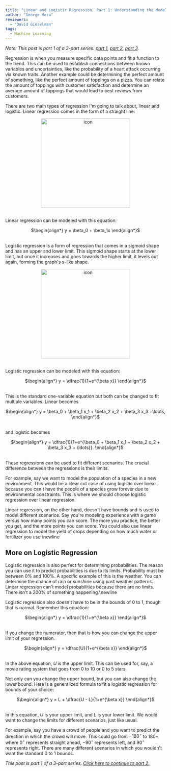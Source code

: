 ```yaml
---
title: "Linear and Logistic Regression, Part 1: Understanding the Models"
author: "George Meza"
reviewers:
  - "David Gieselman"
tags:
  - Machine Learning
---
```


<i>Note: This post is part 1 of a 3-part series: <a class="body" target="_blank" href="https://eurisko.us/linear-and-logistic-regression-part-1-understanding-the-models/">part 1</a>, <a class="body" target="_blank" href="https://eurisko.us/linear-and-logistic-regression-part-2-fitting-the-models/">part 2</a>, <a class="body" target="_blank" href="https://eurisko.us/linear-and-logistic-regression-part-3-categorical-variables-interaction-terms-and-nonlinear-transformations-of-variables/">part 3</a>.</i>

Regression is when you measure specific data points and fit a function to the trend. This can be used to establish connections between known variables and uncertainties, like the probability of a heart attack occurring via known traits. Another example could be determining the perfect amount of something, like the perfect amount of toppings on a pizza. You can relate the amount of toppings with customer satisfaction and determine an average amount of toppings that would lead to best reviews from customers.

There are two main types of regression I'm going to talk about, linear and logistic. Linear regression comes in the form of a straight line:

<center><img src="https://eurisko.us/images/blog/linear-and-logistic-regression-part-1-understanding-the-models-1.png" style="border: none; height: 20em;" alt="icon"></center>
<br>

Linear regression can be modeled with this equation:

<center>
$\begin{align*}
y = \beta_0 + \beta_1x
\end{align*}$
</center>
<br>

Logistic regression is a form of regression that comes in a sigmoid shape and has an upper and lower limit.  This sigmoid shape starts at the lower limit, but once it increases and goes towards the higher limit, it levels out again, forming the graph's s-like shape.

<center><img src="https://eurisko.us/images/blog/linear-and-logistic-regression-part-1-understanding-the-models-2.png" style="border: none; height: 20em;" alt="icon"></center>
<br>

Logistic regression can be modeled with this equation:

<center>
$\begin{align*}
y = \dfrac{1}{1+e^{\beta x}}
\end{align*}$
</center>
<br>

This is the standard one-variable equation but both can be changed to fit multiple variables. Linear becomes

<center>
$\begin{align*}
y = \beta_0 + \beta_1 x_1 + \beta_2 x_2 + \beta_3 x_3 +\ldots,
\end{align*}$
</center>
<br>

and logistic becomes

<center>
$\begin{align*}
y = \dfrac{1}{1+e^{\beta_0 + \beta_1 x_1 + \beta_2 x_2 + \beta_3 x_3 + \ldots}}.
\end{align*}$
</center>
<br>

These regressions can be used to fit different scenarios. The crucial difference between the regressions is their limits. 

For example, say we want to model the population of a species in a new environment. This would be a clear cut case of using logistic over linear because you can't have the people of a species grow forever due to environmental constraints. This is where we should choose logistic regression over linear regression. 

Linear regression, on the other hand, doesn't have bounds and is used to model different scenarios. Say you're modeling experience with a game versus how many points you can score. The more you practice, the better you get, and the more points you can score. You could also use linear regression to model the yield of crops depending on how much water or fertilizer you use.\newline

<h2>More on Logistic Regression</h2>

Logistic regression is also perfect for determining probabilities. The reason you can use it to predict probabilities is due to its limits. Probability must be between $0\%$ and $100\%.$ A specific example of this is the weather. You can determine the chance of rain or sunshine using past weather patterns. Linear regression can't model probabilities because there are no limits. There isn't a $200\%$ of something happening.\newline

Logistic regression also doesn't have to be in the bounds of 0 to 1, though that is normal. Remember this equation:

<center>
$\begin{align*}
y = \dfrac{1}{1+e^{\beta x}}
\end{align*}$
</center>
<br>

If you change the numerator, then that is how you can change the upper limit of your regression.

<center>
$\begin{align*}
y = \dfrac{U}{1+e^{\beta x}}
\end{align*}$
</center>
<br>

In the above equation, $U$ is the upper limit. This can be used for, say, a movie rating system that goes from 0 to 10 or 0 to 5 stars.

Not only can you change the upper bound, but you can also change the lower bound. Here is a generalized formula to fit a logistic regression for bounds of your choice:

<center>
$\begin{align*}
y = L + \dfrac{U - L}{1+e^{\beta x}}
\end{align*}$
</center>
<br>

In this equation, $U$ is your upper limit, and $L$ is your lower limit. We would want to change the limits for different scenarios, just like usual.

For example, say you have a crowd of people and you want to predict the direction in which the crowd will move. This could go from $-180^\circ$ to $180\circ$ where $0^\circ$ represents straight ahead, $-90^\circ$ represents left, and $90^\circ$ represents right. There are many different scenarios in which you wouldn't want the standard $0$ to $1$ bounds.
<br>

<i>This post is part 1 of a 3-part series. <a class="body" target="_blank" href="https://eurisko.us/linear-and-logistic-regression-part-2-fitting-the-models/">Click here to continue to part 2.</a></i>

